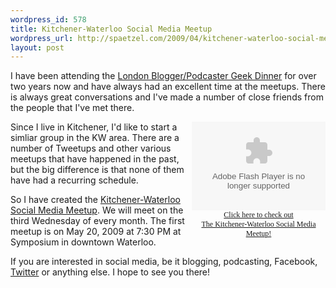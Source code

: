 ```yaml
--- 
wordpress_id: 578
title: Kitchener-Waterloo Social Media Meetup
wordpress_url: http://spaetzel.com/2009/04/kitchener-waterloo-social-media-meetup/
layout: post
---
```

I have been attending the <a href="http://www.meetup.com/LondonSocialMedia/">London Blogger/Podcaster Geek Dinner</a> for over two years now and have always had an excellent time at the meetups. There is always great conversations and I've made a number of close friends from the people that I've met there. </p>  <p><div style="font-size: 12px; float: right; width: 214px; font-family: tahoma, verdana, sans serif; text-align: center"><embed src="http://www.meetup.com/swf/membership_badge.swf?chapterid=1444348" width="214" height="142" type="application/x-shockwave-flash" pluginspage="http://www.macromedia.com/go/getflashplayer"></embed>    <br /><a href="http://blog.meetup.com/442/?track=i3/mu_ht8anwt8vb">Click here to check out     <br />The Kitchener-Waterloo Social Media Meetup!</a></div>Since I live in Kitchener, I'd like to start a simliar group in the KW area. There are a number of Tweetups and other various meetups that have happened in the past, but the big difference is that none of them have had a recurring schedule.</p>  <p>So I have created the <a href="http://www.meetup.com/KW-SocialMedia/">Kitchener-Waterloo Social Media Meetup</a>. We will meet on the third Wednesday of every month. The first meetup is on May 20, 2009 at 7:30 PM at Symposium in downtown Waterloo.</p>  <p>If you are interested in social media, be it blogging, podcasting, Facebook, <a href="http://twitter.com/spaetzel" target="_blank">Twitter</a> or anything else. I hope to see you there!</p>
